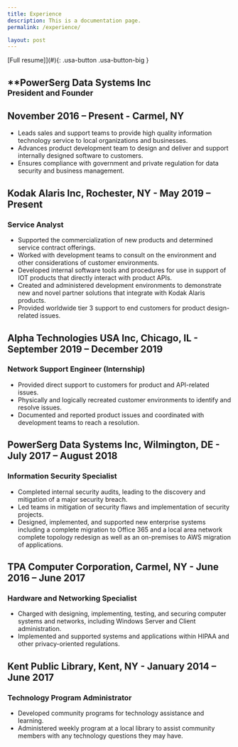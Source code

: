 ```yaml
---
title: Experience
description: This is a documentation page.
permalink: /experience/

layout: post
---
```


[Full resume]](#){: .usa-button .usa-button-big }

## **PowerSerg Data Systems Inc<br><sup>President and Founder</sup>
## November 2016 – Present - Carmel, NY 
+ Leads sales and support teams to provide high quality information technology service to local organizations and businesses. 
+ Advances product development team to design and deliver and support internally designed software to customers.
+ Ensures compliance with government and private regulation for data security and business management.

## **Kodak Alaris Inc**, Rochester, NY - May 2019 – Present
### Service Analyst
+ Supported the commercialization of new products and determined service contract offerings.
+ Worked with development teams to consult on the environment and other considerations of customer environments.
+ Developed internal software tools and procedures for use in support of IOT products that directly interact with product APIs.
+ Created and administered development environments to demonstrate new and novel partner solutions that integrate with Kodak Alaris products.
+ Provided worldwide tier 3 support to end customers for product design-related issues.

## **Alpha Technologies USA Inc**, Chicago, IL - September 2019 – December 2019
### Network Support Engineer (Internship)
+ Provided direct support to customers for product and API-related issues.
+ Physically and logically recreated customer environments to identify and resolve issues.
+ Documented and reported product issues and coordinated with development teams to reach a resolution.

## **PowerSerg Data Systems Inc**, Wilmington, DE - July 2017 – August 2018
### Information Security Specialist
+	Completed internal security audits, leading to the discovery and mitigation of a major security breach. 
+ Led teams in mitigation of security flaws and implementation of security projects. 
+ Designed, implemented, and supported new enterprise systems including a complete migration to Office 365 and a local area network complete topology redesign as well as an on-premises to AWS migration of applications.

## **TPA Computer Corporation**, Carmel, NY - June 2016 – June 2017
### Hardware and Networking Specialist
+ Charged with designing, implementing, testing, and securing computer systems and networks, including Windows Server and Client administration.
+ Implemented and supported systems and applications within HIPAA and other privacy-oriented regulations.


## **Kent Public Library**, Kent, NY - January 2014 – June 2017
### Technology Program Administrator
+ Developed community programs for technology assistance and learning.
+ Administered weekly program at a local library to assist community members with any technology questions they may have.